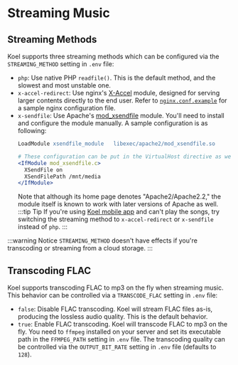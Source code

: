 # Streaming Music

## Streaming Methods

Koel supports three streaming methods which can be configured via the `STREAMING_METHOD` setting in `.env` file:

* `php`: Use native PHP `readfile()`. This is the default method, and the slowest and most unstable one.
* `x-accel-redirect`: Use nginx's [X-Accel](https://www.nginx.com/resources/wiki/start/topics/examples/x-accel/) module, designed for serving larger contents directly to the end user. Refer to [`nginx.conf.example`](https://github.com/koel/koel/blob/master/nginx.conf.example) for a sample nginx configuration file.
* `x-sendfile`: Use Apache's [mod_xsendfile](https://tn123.org/mod_xsendfile/) module. You'll need to install and configure the module manually. A sample configuration is as following:
    ```apache
    LoadModule xsendfile_module   libexec/apache2/mod_xsendfile.so

    # These configuration can be put in the VirtualHost directive as well
    <IfModule mod_xsendfile.c>
      XSendFile on
      XSendFilePath /mnt/media
    </IfModule>
    ```
  Note that although its home page denotes "Apache2/Apache2.2," the module itself is known to work with later versions of Apache as well.
:::tip Tip
If you're using [Koel mobile app](https://koel.dev/#mobile) and can't play the songs, try switching the streaming method to `x-accel-redirect` or `x-sendfile` instead of `php`.
:::

:::warning Notice
`STREAMING_METHOD` doesn't have effects if you're transcoding or streaming from a cloud storage.
:::

## Transcoding FLAC

Koel supports transcoding FLAC to mp3 on the fly when streaming music. This behavior can be controlled via a `TRANSCODE_FLAC` setting in `.env` file:

* `false`: Disable FLAC transcoding. Koel will stream FLAC files as-is, producing the lossless audio quality. This is the default behavior.
* `true`: Enable FLAC transcoding. Koel will transcode FLAC to mp3 on the fly. You need to `ffmpeg` installed on your server and set its executable path in the `FFMPEG_PATH` setting in `.env` file. The transcoding quality can be controlled via the `OUTPUT_BIT_RATE` setting in `.env` file (defaults to `128`).

